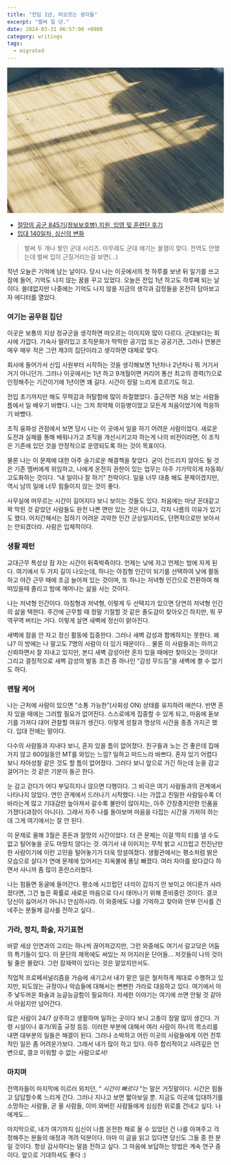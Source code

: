 ```yaml
---
title: "전입 1년, 떠오르는 생각들"
excerpt: "벌써 일 년."
date: 2024-03-31 06:57:00 +0900
category: writings
tags:
  - migrated
---
```


![](/assets/images/FoVpypX.jpg) 

- [절망의 공군 845기(정보보호병) 지원, 입영 및 훈련단 후기](/writings/2023-04-16-절망의-공군-845기(정보보호병)-지원-입영-및-훈련단-후기)
- [입대 140일차, 심신의 변화](/writings/2023-07-02-입대-140일차,-심신의-변화)

> 벌써 두 개나 쌓인 군대 시리즈. 아무래도 군대 얘기는 꿀잼이 맞다. 전역도 안했는데 벌써 입이 근질거리는걸 보면(...)
  
작년 오늘은 기억에 남는 날이다. 당시 나는 이곳에서의 첫 하루를 보낸 뒤 일기를 쓰고 잠에 들어, 기억도 나지 않는 꿈을 꾸고 있었다. 오늘은 전입 1년 하고도 하루째 되는 날이다. 쓸데없지만 나중에는 기억도 나지 않을 지금의 생각과 감정들을 온전히 담아보고자 에디터를 열었다.  

### 여기는 공무원 집단
  
이곳은 보통의 지상 정규군을 생각하면 떠오르는 이미지와 많이 다르다. 군대보다는 회사에 가깝다. 기숙사 딸려있고 조직문화가 딱딱한 공기업 또는 공공기관, 그러나 연봉은 매우 매우 적은 그런 제3의 집단이라고 생각하면 대체로 맞다.  
  
회사에 들어가서 신입 사원부터 시작하는 것을 생각해보면 1년차나 2년차나 뭐 거기서 거기 아니던가. 그러나 이곳에서는 1년 하고 9개월이면 커리어 통산 최고의 경력(?)으로 인정해주는 기간이기에 1년이면 꽤 길다. 시간이 정말 느리게 흐르기도 하고.  
  
전입 초기까지만 해도 무력감과 허탈함에 많이 좌절했었다. 출근하면 처음 보는 사람들 틈에서 일 배우기 바빴다. 나는 그저 최약체 이등병이었고 모든게 처음이었기에 적응하기 바빴다.   
  
조직 융화성 관점에서 보면 당시 나는 이 곳에서 일을 하기 어려운 사람이었다. 새로운 도전과 실패를 통해 배워나가고 조직을 개선시키고자 하는게 나의 비전이라면, 이 조직은 기존에 있던 것을 안정적으로 운영되도록 하는 것이 목표이다.   
  
물론 나는 이 문제에 대한 아주 슬기로운 해결책을 찾았다. 굳이 건드리지 않아도 될 것은 기존 멤버에게 위임하고, 나에게 온전히 권한이 있는 업무는 아주 기가막히게 자동화/고도화하는 것이다. “내 일이나 잘 하기” 전략이다. 일을 너무 대충 해도 문제이겠지만, 역시 남의 일에 너무 힘들이지 않는 것이 좋다.  
  
사무실에 머무르는 시간이 길어지다 보니 보이는 것들도 있다. 처음에는 마냥 꼰대같고 꽉 막힌 것 같았던 사람들도 완전 나쁜 면만 있는 것은 아니고, 각자 나름의 이유가 있기도 했다. 어지간해서는 접하기 어려운 괴악한 인간 군상일지라도, 단편적으로만 보아서는 안되겠더라. 사람은 입체적이다.  
  
### 생활 패턴
  
교대근무 특성상 잠 자는 시간이 뒤죽박죽이다. 언제는 낮에 자고 언제는 밤에 자게 된다. 여기에서 두 가지 길이 나오는데, 하나는 아침형 인간이 되기를 선택하여 낮에 활동하고 야간 근무 때에 조금 늘어져 있는 것이며, 또 하나는 저녁형 인간으로 전환하여 해 떠있을때 졸리고 밤에 깨어나는 삶을 사는 것이다.  
  
나는 저녁형 인간이다. 아침형과 저녁형, 이렇게 두 선택지가 있으면 당연히 저녁형 인간의 삶을 택한다. 주간에 근무할 때 정말 기절할 것 같은 졸도감이 찾아오긴 하지만, 뭐 꾸역꾸역 버티는 거다. 이렇게 살면 새벽에 정신이 맑아진다.  
  
새벽에 잠을 안 자고 정신 활동에 집중한다. 그러나 새벽 감성과 함께하지는 못한다. 왜냐? 이 방에는 나 말고도 7명의 사람이 더 있기 때문이다... 물론 이 사람들과는 아끼고 신뢰하면서 잘 지내고 있지만, 본디 새벽 감성이란 혼자 있을 때에만 찾아오는 것이다! 그리고 결정적으로 새벽 감성의 발동 조건 중 하나인 “감성 무드등”을 새벽에 켤 수 없기도 하다.  
  
###  멘탈 케어

나는 근처에 사람이 있으면 “소통 가능한”(사회성 ON) 상태를 유지하려 애쓴다. 반면 혼자 있을 때에는 그러할 필요가 없어진다. 스스로에게 집중할 수 있게 되고, 마음에 돋보기를 가져다 대어 관찰할 여유가 생긴다. 이렇게 성찰과 명상의 시간을 종종 가지곤 했다. 입대 전에는 말이다.  
  
다수의 사람들과 지내다 보니, 혼자 있을 틈이 없어졌다. 친구들과 노는 건 좋은데 집에 가지 않고 600일동안 MT를 와있는 느낌? 일하고 떠드느라 바쁘다. 혼자 있기 어렵다 보니 자아성찰 같은 것도 할 틈이 없어졌다. 그러다 보니 앞으로 가긴 하는데 눈을 감고 걸어가는 것 같은 기분이 들곤 한다.   
  
눈 감고 걷다가 어다 부딪히지나 않으면 다행이다. 그 비극은 여기 사람들과의 관계에서 나타나지 않았다. 연인 관계에서 드러나기 시작했다. 나는 가깝고 친밀한 사람일수록 더 바라는게 많고 기대감만 높아져서 갈수록 불만이 많아지는, 아주 간장종지만한 인품을 가졌다(과장이 아니다). 그래서 자주 나를 돌아보며 마음을 다잡는 시간을 가져야 하는데 그게 여기에서는 잘 안 된다.  
  
이 문제로 올해 3월은 혼돈과 절망의 시간이었다. 더 큰 문제는 이걸 딱히 티를 낼 수도 없고 털어놓을 곳도 마땅치 않다는 것. 여기서 내 이미지는 무척 밝고 시끄럽고 천진난만한 사람이기에 이런 고민을 털어놓기가 더욱 망설여졌다. 생활관에서는 평소처럼 밝은 모습으로 살다가 연애 문제에 있어서는 지옥불에 퐁당 빠졌다. 여러 자아를 왔다갔다 하면서 사니까 좀 많이 혼란스러웠다.  
  
나는 힘들면 동굴에 들어간다. 평소에 시끄럽던 녀석이 갑자기 안 보이고 어디론가 사라졌다면, 그건 높은 확률로 새로운 마음으로 다시 태어나기 위해 준비중인 것이다. 결코 당신이 싫어서가 아니니 안심하시라. 이 와중에도 나를 기억하고 찾아와 안부 인사를 건네주는 분들께 감사를 전하고 싶다..  

### 가라, 정치, 화술, 자기표현
  
바깥 세상 인연과의 고리는 하나씩 끊어져갔지만, 그런 와중에도 여기서 갈고닦은 어둠의 특기들이 있다. 이 문단의 제목에도 써있는 저 어지러운 단어들... 저것들이 나의 것이 될 줄은 몰랐다. 그런 잠재력이 있다는 것은 알았지만서도.  

직업적 프로페셔널리즘을 가슴에 새기고서 내가 맡은 일은 철저하게 제대로 수행하고 있지만, 되도않는 규정이나 악습들에 대해서는 뻔뻔한 가라로 대응하고 있다. 여기에서 아주 낯두꺼운 화술과 능글능글함이 필요하다. 자세한 이야기는 여기에 쓰면 안될 것 같아서 아쉽지만 넘어간다.  
  
많은 사람이 24/7 상주하고 생활하며 일하는 곳이다 보니 고충이 정말 많이 생긴다. 가령 시설이나 휴가/외출 규정 등등. 이러한 부분에 대해서 여러 사람이 하나의 목소리를 내면 대부분의 일들은 해결이 된다. 그러나 소박하고 어린 이곳의 사람들에게 이런 전투적인 일은 좀 어려운가보다. 그래서 내가 많이 하고 있다. 아주 합리적이고 사려깊은 언변으로, 결코 미워할 수 없는 사람으로서!  
  
### 마치며
  
전역자들이 마지막에 이르러 외치던, “ _시간이 빠르다_ ”는 말은 거짓말이다. 시간은 힘들고 답답할수록 느리게 간다. 그러나 지나고 보면 짧아보일 뿐. 지금도 이곳에 입대하기를 소망하는 사람들, 곧 올 사람들, 이미 와버린 사람들에게 심심한 위로를 건네고 싶다. 나에게도...  
  
마지막으로, 내가 여기까지 심신이 나름 온전한 채로 올 수 있었던 건 나를 아껴주고 걱정해주는 분들의 애정과 격려 덕분이다. 아마 이 글을 읽고 있다면 당신도 그들 중 한 분일 것이다. 항상 감사하다는 말씀 전하고 싶다. 그 마음에 보답하는 방법은 계속 연구 중이다. 앞으로 기대하셔도 좋다 :)